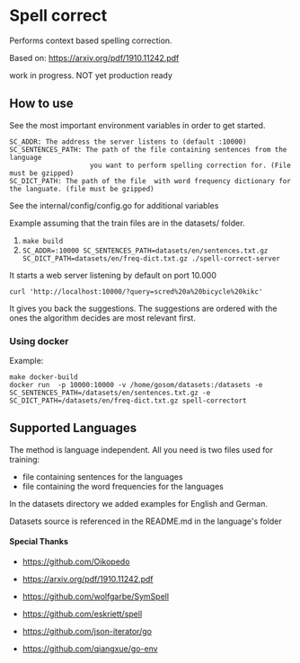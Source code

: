 # Spell correct

Performs context based spelling correction.

Based on: https://arxiv.org/pdf/1910.11242.pdf

work in progress. NOT yet production ready

## How to use

See the most important environment variables in order to get started.

```
SC_ADDR: The address the server listens to (default :10000)
SC_SENTENCES_PATH: The path of the file containing sentences from the language
                    you want to perform spelling correction for. (File must be gzipped)
SC_DICT_PATH: The path of the file  with word frequency dictionary for the languate. (file must be gzipped)
```

See the internal/config/config.go for additional variables

Example assuming that the train files are in the datasets/ folder.


1. `make build`
2. `SC_ADDR=:10000 SC_SENTENCES_PATH=datasets/en/sentences.txt.gz SC_DICT_PATH=datasets/en/freq-dict.txt.gz ./spell-correct-server`

It starts a web server listening by default on port 10.000


```
curl 'http://localhost:10000/?query=scred%20a%20bicycle%20kikc'
```

It gives you back the suggestions. The suggestions are ordered with the ones the algorithm decides are most 
relevant first.

### Using docker

Example:

```
make docker-build
docker run  -p 10000:10000 -v /home/gosom/datasets:/datasets -e SC_SENTENCES_PATH=/datasets/en/sentences.txt.gz -e SC_DICT_PATH=/datasets/en/freq-dict.txt.gz spell-correctort
```


## Supported Languages

The method is language independent.
All you need is two files used for training:

- file containing sentences for the languages
- file containing the word frequencies for the languages

In the datasets directory we added examples for English and German.

Datasets source is referenced in the README.md in the language's folder


#### Special Thanks

- https://github.com/Oikopedo

- https://arxiv.org/pdf/1910.11242.pdf

- https://github.com/wolfgarbe/SymSpell
- https://github.com/eskriett/spell
- https://github.com/json-iterator/go
- https://github.com/qiangxue/go-env

